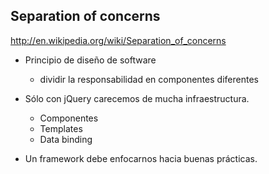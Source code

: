 
## Separation of concerns

http://en.wikipedia.org/wiki/Separation_of_concerns

- Principio de diseño de software

    - dividir la responsabilidad en componentes diferentes

- Sólo con jQuery carecemos de mucha infraestructura.
    - Componentes
    - Templates
    - Data binding

- Un framework debe enfocarnos hacia buenas prácticas.
